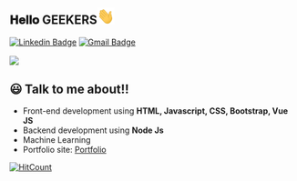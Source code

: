 <h2> 𝐇𝐞𝐥𝐥𝐨 GEEKERS<img src="https://raw.githubusercontent.com/ABSphreak/ABSphreak/master/gifs/Hi.gif" width="30px"></h2>

[![Linkedin Badge](https://img.shields.io/badge/-Pushpneet_Singh-blue?style=flat-square&logo=Linkedin&logoColor=white&link=https://www.linkedin.com/in/harshkumarkhatri/)](https://www.linkedin.com/in/pushpneet-singh-155a9015a/) 
[![Gmail Badge](https://img.shields.io/badge/-pushpneetsingh99@gmail.com-c14438?style=flat-square&logo=Gmail&logoColor=white&link=mailto:mailharshkhatri@gmail.com)](mailto:pushpneetsingh99@gmail.com)

<img align='center' src='https://user-images.githubusercontent.com/5713670/87202985-820dcb80-c2b6-11ea-9f56-7ec461c497c3.gif' width='200"'>

## 😃 Talk to me about!!

- Front-end development using **HTML, Javascript, CSS, Bootstrap, Vue JS**
- Backend development using **Node Js**
- Machine Learning
- Portfolio site: [Portfolio](https://pushpneetsingh.netlify.com/)

[![HitCount](http://hits.dwyl.com/PushpneetSingh/PushpneetSingh.svg)](http://hits.dwyl.com/PushpneetSingh/PushpneetSingh)
